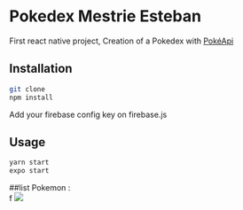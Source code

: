 # Pokedex Mestrie Esteban

First react native project,
Creation of a Pokedex with [PokéApi](https://pokeapi.co/)

## Installation

```bash
git clone
npm install
```
Add your firebase config key on firebase.js

## Usage
```bash
yarn start
expo start
```

##list Pokemon :  
f
![](list_pokemon.gif)
